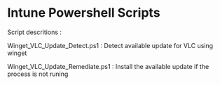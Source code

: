 # Intune Powershell Scripts

Script descritions :

  Winget_VLC_Update_Detect.ps1 : Detect available update for VLC using winget
  
  Winget_VLC_Update_Remediate.ps1 : Install the available update if the process is not runing
